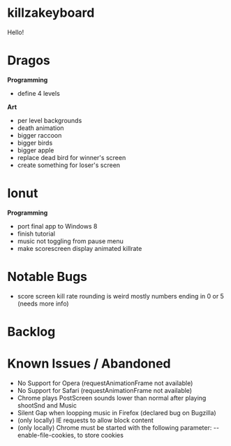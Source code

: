 killzakeyboard
======
Hello!


Dragos
======

**Programming**
- define 4 levels

**Art**
- per level backgrounds
- death animation
- bigger raccoon
- bigger birds
- bigger apple
- replace dead bird for winner's screen
- create something for loser's screen

Ionut
=====

**Programming**
- port final app to Windows 8
- finish tutorial
- music not toggling from pause menu
- make scorescreen display animated killrate

Notable Bugs
=====
- score screen kill rate rounding is weird mostly numbers ending in 0 or 5 (needs more info)

Backlog
=====

Known Issues / Abandoned
=====
- No Support for Opera (requestAnimationFrame not available)
- No Support for Safari (requestAnimationFrame not available)
- Chrome plays PostScreen sounds lower than normal after playing shootSnd and Music
- Silent Gap when loopping music in Firefox (declared bug on Bugzilla)
- (only locally) IE requests to allow block content
- (only locally) Chrome must be started with the following parameter: --enable-file-cookies, to store cookies
